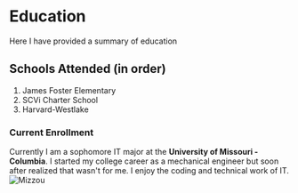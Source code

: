 # Education
Here I have provided a summary of education
## Schools Attended (in order)
1. James Foster Elementary
2. SCVi Charter School
3. Harvard-Westlake

### Current Enrollment
Currently I am a sophomore IT major at the **University of Missouri - Columbia**. I started my college career as a mechanical engineer but soon after realized that wasn't for me. I enjoy the coding and technical work of IT.
![Mizzou](https://www.thoughtco.com/thmb/96NO6oQUUfWeDRPTtlFQrQtls3M=/768x0/filters:no_upscale():max_bytes(150000):strip_icc():format(webp)/GettyImages-1033805110-5de7ba0e4df0465a86d37306e1d8139d.jpg "Mizzou Columns")